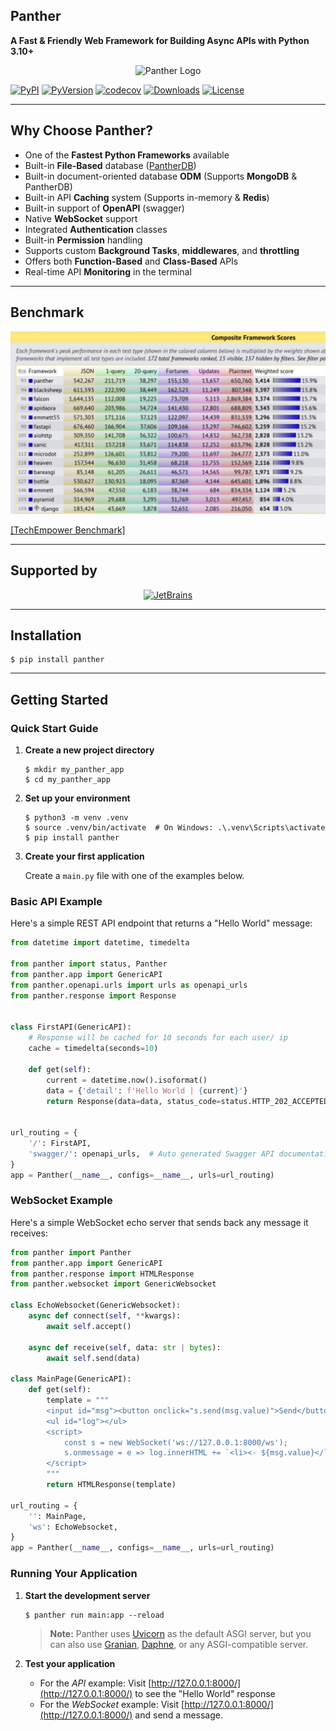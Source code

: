 ## Panther
**A Fast & Friendly Web Framework for Building Async APIs with Python 3.10+**

<p align="center">
  <img src="https://github.com/AliRn76/panther/raw/master/docs/docs/images/logo-vertical.png" alt="Panther Logo" style="width: 450px">
</p>

[![PyPI](https://img.shields.io/pypi/v/panther?label=PyPI)](https://pypi.org/project/panther/)  [![PyVersion](https://img.shields.io/pypi/pyversions/panther.svg)](https://pypi.org/project/panther/) [![codecov](https://codecov.io/github/AliRn76/panther/graph/badge.svg?token=YWFQA43GSP)](https://codecov.io/github/AliRn76/panther) [![Downloads](https://static.pepy.tech/badge/panther/month)](https://pepy.tech/project/panther) [![License](https://img.shields.io/github/license/alirn76/panther.svg)](https://github.com/alirn76/panther/blob/main/LICENSE)

---

## Why Choose Panther?
- One of the **Fastest Python Frameworks** available
- Built-in **File-Based** database ([PantherDB](https://pypi.org/project/pantherdb/))
- Built-in document-oriented database **ODM** (Supports **MongoDB** & PantherDB)
- Built-in API **Caching** system (Supports in-memory & **Redis**)
- Built-in support of **OpenAPI** (swagger)
- Native **WebSocket** support
- Integrated **Authentication** classes
- Built-in **Permission** handling
- Supports custom **Background Tasks**, **middlewares**, and **throttling**
- Offers both **Function-Based** and **Class-Based** APIs
- Real-time API **Monitoring** in the terminal

---

## Benchmark

<p align="center">
  <img src="https://github.com/AliRn76/panther/raw/master/docs/docs/images/benchmark.png" alt="Benchmark" style="width: 800px">
</p>

[[TechEmpower Benchmark]](https://www.techempower.com/benchmarks/#section=data-r23&l=zijzen-pa7&c=4)

---

## Supported by

<center>
<a href="https://drive.google.com/file/d/17xe1hicIiRF7SQ-clg9SETdc19SktCbV/view?usp=sharing">
<img alt="JetBrains" src="https://github.com/AliRn76/panther/raw/master/docs/docs/images/jb_beam_50x50.png">
</a>
</center>

---

## Installation

   ```shell
   $ pip install panther
   ```

---

## Getting Started

### Quick Start Guide

1. **Create a new project directory**
   ```shell
   $ mkdir my_panther_app
   $ cd my_panther_app
   ```

2. **Set up your environment**
   ```shell
   $ python3 -m venv .venv
   $ source .venv/bin/activate  # On Windows: .\.venv\Scripts\activate
   $ pip install panther
   ```

3. **Create your first application**
    
    Create a `main.py` file with one of the examples below.

### Basic API Example

Here's a simple REST API endpoint that returns a "Hello World" message:

```python title="main.py" linenums="1"
from datetime import datetime, timedelta

from panther import status, Panther
from panther.app import GenericAPI
from panther.openapi.urls import urls as openapi_urls
from panther.response import Response


class FirstAPI(GenericAPI):
    # Response will be cached for 10 seconds for each user/ ip
    cache = timedelta(seconds=10)

    def get(self):
        current = datetime.now().isoformat()
        data = {'detail': f'Hello World | {current}'}
        return Response(data=data, status_code=status.HTTP_202_ACCEPTED)


url_routing = {
    '/': FirstAPI,
    'swagger/': openapi_urls,  # Auto generated Swagger API documentation
}
app = Panther(__name__, configs=__name__, urls=url_routing)
```

### WebSocket Example

Here's a simple WebSocket echo server that sends back any message it receives:

```python title="main.py" linenums="1"
from panther import Panther
from panther.app import GenericAPI
from panther.response import HTMLResponse
from panther.websocket import GenericWebsocket

class EchoWebsocket(GenericWebsocket):
    async def connect(self, **kwargs):
        await self.accept()

    async def receive(self, data: str | bytes):
        await self.send(data)

class MainPage(GenericAPI):
    def get(self):
        template = """
        <input id="msg"><button onclick="s.send(msg.value)">Send</button>
        <ul id="log"></ul>
        <script>
            const s = new WebSocket('ws://127.0.0.1:8000/ws');
            s.onmessage = e => log.innerHTML += `<li><- ${msg.value}</li><li>-> ${e.data}</li>`;
        </script>
        """
        return HTMLResponse(template)

url_routing = {
    '': MainPage,
    'ws': EchoWebsocket,
}
app = Panther(__name__, configs=__name__, urls=url_routing)
```

### Running Your Application

1. **Start the development server**
   ```shell
   $ panther run main:app --reload
   ```
   
    > **Note:** Panther uses [Uvicorn](https://github.com/encode/uvicorn) as the default ASGI server, but you can also use [Granian](https://pypi.org/project/granian/), [Daphne](https://pypi.org/project/daphne/), or any ASGI-compatible server.

2. **Test your application**
    - For the _API_ example: Visit [http://127.0.0.1:8000/](http://127.0.0.1:8000/) to see the "Hello World" response
    - For the _WebSocket_ example: Visit [http://127.0.0.1:8000/](http://127.0.0.1:8000/) and send a message. 
